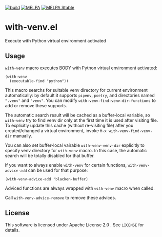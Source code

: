 [![build](https://github.com/10sr/with-venv-el/actions/workflows/build.yaml/badge.svg)](https://github.com/10sr/with-venv-el/actions/workflows/build.yaml)
[![MELPA](https://melpa.org/packages/with-venv-badge.svg)](https://melpa.org/#/with-venv)
[![MELPA Stable](https://stable.melpa.org/packages/with-venv-badge.svg)](https://stable.melpa.org/#/with-venv)


with-venv.el
============

Execute with Python virtual environment activated


Usage
-----


`with-venv` macro executes BODY with Python virtual environment activated:

``` emacs-lisp
(with-venv
  (executable-find "python"))
```

This macro searchs for suitable venv directory for current environment
automatically: by default it supports `pipenv`, `poetry`, and directories
named `".venv"` and `"venv"`.
You can modify `with-venv-find-venv-dir-functions` to add or remove
these supports.


The automatic search result will be cached as a buffer-local variable, so
`with-venv` try to find venv dir only at the first time it is used after
visiting file.
To explicitly update this cache (without re-visiting file) after you
created/changed a virtual environment, invoke `M-x with-venv-find-venv-dir`
manually.

You can also set buffer-local vairable `with-venv-venv-dir` explicitly
to specify venv directory for `with-venv` macro.
In this case, the automatic search will be totally disabled for that buffer.


If you want to always enable `with-venv` for certain functions,
`with-venv-advice-add` can be used for that purpose:

``` emacs-lisp
(with-venv-advice-add 'blacken-buffer)
```

Adviced functions are always wrapped with `with-venv` macro when called.

Call `with-venv-advice-remove` to remove these advices.


License
-------

This software is licensed under Apache License 2.0 . See `LICENSE` for details.

